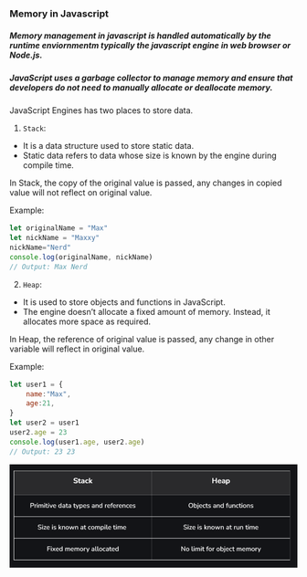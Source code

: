 ### Memory in Javascript

##### Memory management in javascript is handled automatically by the runtime enviornmentm typically the javascript engine in web browser or Node.js.

#####  JavaScript uses a garbage collector to manage memory and ensure that developers do not need to manually allocate or deallocate memory.

JavaScript Engines has two places to store data.

1. `Stack`: 
- It is a data structure used to store static data. 
- Static data refers to data whose size is known by the engine during compile time.

In Stack, the copy of the original value is passed, any changes in copied value will not reflect on original value.

Example:
```js
let originalName = "Max"
let nickName = "Maxxy"
nickName="Nerd"
console.log(originalName, nickName)
// Output: Max Nerd
```

2. `Heap`:
- It is used to store objects and functions in JavaScript.
- The engine doesn’t allocate a fixed amount of memory. Instead, it allocates more space as required.

In Heap, the reference of original value is passed, any change in other variable will reflect in original value.

Example:
```js
let user1 = {
    name:"Max",
    age:21,
}
let user2 = user1
user2.age = 23
console.log(user1.age, user2.age)
// Output: 23 23
```

![Alt Text](/00-compiled-images/Screenshot%202024-10-30%20093337.png)


